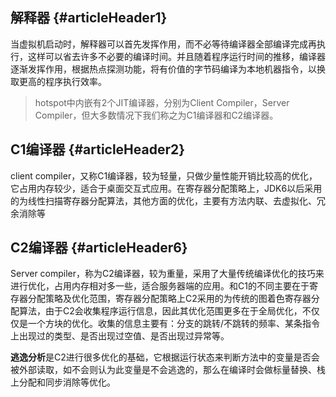 ## 解释器 {#articleHeader1}

当虚拟机启动时，解释器可以首先发挥作用，而不必等待编译器全部编译完成再执行，这样可以省去许多不必要的编译时间。并且随着程序运行时间的推移，编译器逐渐发挥作用，根据热点探测功能，将有价值的字节码编译为本地机器指令，以换取更高的程序执行效率。

> hotspot中内嵌有2个JIT编译器，分别为Client Compiler，Server Compiler，但大多数情况下我们称之为C1编译器和C2编译器。

## C1编译器 {#articleHeader2}

client compiler，又称C1编译器，较为轻量，只做少量性能开销比较高的优化，它占用内存较少，适合于桌面交互式应用。在寄存器分配策略上，JDK6以后采用的为线性扫描寄存器分配算法，其他方面的优化，主要有方法内联、去虚拟化、冗余消除等

## C2编译器 {#articleHeader6}

Server compiler，称为C2编译器，较为重量，采用了大量传统编译优化的技巧来进行优化，占用内存相对多一些，适合服务器端的应用。和C1的不同主要在于寄存器分配策略及优化范围，寄存器分配策略上C2采用的为传统的图着色寄存器分配算法，由于C2会收集程序运行信息，因此其优化范围更多在于全局优化，不仅仅是一个方块的优化。收集的信息主要有：分支的跳转/不跳转的频率、某条指令上出现过的类型、是否出现过空值、是否出现过异常等。

**逃逸分析**是C2进行很多优化的基础，它根据运行状态来判断方法中的变量是否会被外部读取，如不会则认为此变量是不会逃逸的，那么在编译时会做标量替换、栈上分配和同步消除等优化。

